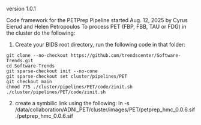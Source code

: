 version 1.0.1

Code framework for the PETPrep Pipeline started Aug. 12, 2025 by Cyrus Eierud and Helen Petropoulos
To process PET (FBP, FBB, TAU or FDG) in the cluster do the following:

1) Create your BIDS root directory, run the following code in that folder:
```
git clone --no-checkout https://github.com/trendscenter/Software-Trends.git
cd Software-Trends
git sparse-checkout init --no-cone
git sparse-checkout set cluster/pipelines/PET
git checkout main
chmod 775 ./cluster/pipelines/PET/code/zinit.sh
./cluster/pipelines/PET/code/zinit.sh
```
2) create a symbilic link using the following: ln -s /data/collaboration/ADNI_PET/cluster/images/PET/petprep_hmc_0.0.6.sif ./petprep_hmc_0.0.6.sif
